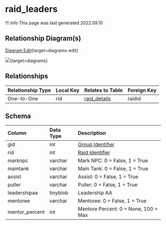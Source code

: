 # raid_leaders

!!! info
	This page was last generated 2022.09.10

## Relationship Diagram(s)

[Diagram Edit](https://mermaid.live/edit#eyJjb2RlIjoiZXJEaWFncmFtXG4gICAgcmFpZF9sZWFkZXJzIHtcbiAgICAgICAgaW50dW5zaWduZWQgcmlkXG4gICAgfVxuICAgIHJhaWRfZGV0YWlscyB7XG4gICAgICAgIGludCByYWlkaWRcbiAgICB9XG4gICAgcmFpZF9sZWFkZXJzIHx8LS1veyByYWlkX2RldGFpbHMgOiBPbmUtdG8tT25lXG5cbiIsIm1lcm1haWQiOnsidGhlbWUiOiJkZWZhdWx0In0sInVwZGF0ZUVkaXRvciI6dHJ1ZSwiYXV0b1N5bmMiOnRydWUsInVwZGF0ZURpYWdyYW0iOnRydWV9){target=diagrams-edit}

[![](https://mermaid.ink/img/eyJjb2RlIjoiZXJEaWFncmFtXG4gICAgcmFpZF9sZWFkZXJzIHtcbiAgICAgICAgaW50dW5zaWduZWQgcmlkXG4gICAgfVxuICAgIHJhaWRfZGV0YWlscyB7XG4gICAgICAgIGludCByYWlkaWRcbiAgICB9XG4gICAgcmFpZF9sZWFkZXJzIHx8LS1veyByYWlkX2RldGFpbHMgOiBPbmUtdG8tT25lXG5cbiIsIm1lcm1haWQiOnsidGhlbWUiOiJkZWZhdWx0In0sInVwZGF0ZUVkaXRvciI6dHJ1ZSwiYXV0b1N5bmMiOnRydWUsInVwZGF0ZURpYWdyYW0iOnRydWV9)](https://mermaid.ink/img/eyJjb2RlIjoiZXJEaWFncmFtXG4gICAgcmFpZF9sZWFkZXJzIHtcbiAgICAgICAgaW50dW5zaWduZWQgcmlkXG4gICAgfVxuICAgIHJhaWRfZGV0YWlscyB7XG4gICAgICAgIGludCByYWlkaWRcbiAgICB9XG4gICAgcmFpZF9sZWFkZXJzIHx8LS1veyByYWlkX2RldGFpbHMgOiBPbmUtdG8tT25lXG5cbiIsIm1lcm1haWQiOnsidGhlbWUiOiJkZWZhdWx0In0sInVwZGF0ZUVkaXRvciI6dHJ1ZSwiYXV0b1N5bmMiOnRydWUsInVwZGF0ZURpYWdyYW0iOnRydWV9){target=diagrams}


## Relationships

| Relationship Type | Local Key | Relates to Table | Foreign Key |
| :--- | :--- | :--- | :--- |
| One-to-One | rid | [raid_details](../../schema/raids/raid_details.md) | raidid |


## Schema

| Column | Data Type | Description |
| :--- | :--- | :--- |
| gid | int | [Group Identifier](../../schema/groups/group_id.md) |
| rid | int | [Raid Identifier](raid_details.md) |
| marknpc | varchar | Mark NPC: 0 = False, 1 = True |
| maintank | varchar | Main Tank: 0 = False, 1 = True |
| assist | varchar | Assist: 0 = False, 1 = True |
| puller | varchar | Puller: 0 = False, 1 = True |
| leadershipaa | tinyblob | Leadership AA |
| mentoree | varchar | Mentoree: 0 = False, 1 = True |
| mentor_percent | int | Mentore Percent: 0 = None, 100 = Max |

